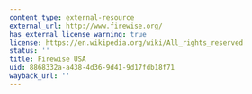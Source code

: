 ```yaml
---
content_type: external-resource
external_url: http://www.firewise.org/
has_external_license_warning: true
license: https://en.wikipedia.org/wiki/All_rights_reserved
status: ''
title: Firewise USA
uid: 8868332a-a438-4d36-9d41-9d17fdb18f71
wayback_url: ''
---
```

